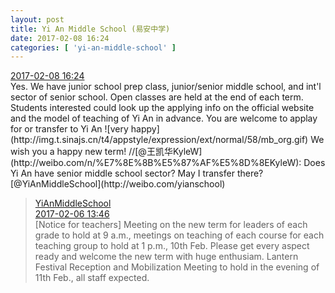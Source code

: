 ```yaml
---
layout: post
title: Yi An Middle School (易安中学)
date: 2017-02-08 16:24
categories: [ 'yi-an-middle-school' ]
---
```


<div class="weibo-info">
  <a href="http://weibo.com/6074218720/EuASoaSqH">2017-02-08 16:24</a>
</div>
Yes. We have junior school prep class, junior/senior middle school, and int'l sector of senior school. Open classes are held at the end of each term. Students interested could look up the applying info on the official website and the model of teaching of Yi An in advance. You are welcome to applay for or transfer to Yi An ![very happy](http://img.t.sinajs.cn/t4/appstyle/expression/ext/normal/58/mb_org.gif) We wish you a happy new term! //[@王凯华KyleW](http://weibo.com/n/%E7%8E%8B%E5%87%AF%E5%8D%8EKyleW): Does Yi An have senior middle school sector? May I transfer there? [@YiAnMiddleSchool](http://weibo.com/yianschool)

<!-- more -->

> <div class="weibo-post-name">
>   <a href="http://weibo.com/yianschool">YiAnMiddleSchool</a>
> </div>
> <div class="weibo-info">
>   <a href="http://weibo.com/6074218720/EugZaFFV6">2017-02-06 13:46</a>
> </div>  
> [Notice for teachers] Meeting on the new term for leaders of each grade to hold at 9 a.m., meetings on teaching of each course for each teaching group to hold at 1 p.m., 10th Feb. Please get every aspect ready and welcome the new term with huge enthusiam. Lantern Festival Reception and Mobilization Meeting to hold in the evening of 11th Feb., all staff expected.
